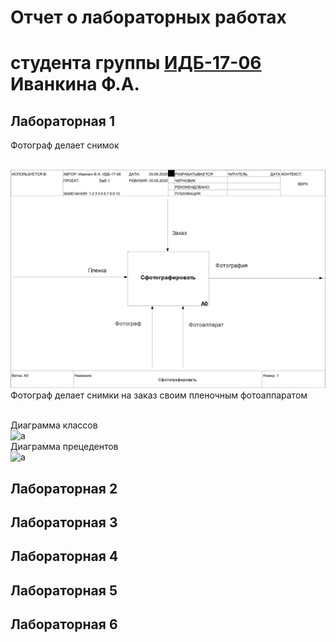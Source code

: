 # Отчет о лабораторных работах <br>
# студента группы [ИДБ-17-06](https://github.com/stankin/design-part-1/wiki/list-idb-17-06) Иванкина Ф.А.

## Лабораторная 1

Фотограф делает снимок

<br>![photo1](https://github.com/Fedosds/projectivity/blob/master/lab1/01_A0.png?raw=true)
Фотограф делает снимки на заказ своим пленочным фотоаппаратом

<br>Диаграмма классов
<br>![a]()
<br>Диаграмма прецедентов
<br>![a]()

## Лабораторная 2

## Лабораторная 3

## Лабораторная 4

## Лабораторная 5

## Лабораторная 6
